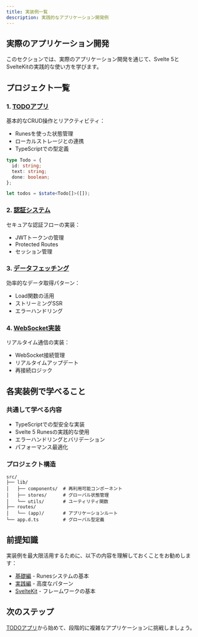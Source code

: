 ```yaml
---
title: 実装例一覧
description: 実践的なアプリケーション開発例
---
```


## 実際のアプリケーション開発

このセクションでは、実際のアプリケーション開発を通じて、Svelte 5とSvelteKitの実践的な使い方を学びます。

## プロジェクト一覧

### 1. [TODOアプリ](/examples/todo-app/)

基本的なCRUD操作とリアクティビティ：

- Runesを使った状態管理
- ローカルストレージとの連携
- TypeScriptでの型定義

```typescript
type Todo = {
  id: string;
  text: string;
  done: boolean;
};

let todos = $state<Todo[]>([]);
```

### 2. [認証システム](/examples/auth-system/)

セキュアな認証フローの実装：

- JWTトークンの管理
- Protected Routes
- セッション管理

### 3. [データフェッチング](/examples/data-fetching/)

効率的なデータ取得パターン：

- Load関数の活用
- ストリーミングSSR
- エラーハンドリング

### 4. [WebSocket実装](/examples/websocket/)

リアルタイム通信の実装：

- WebSocket接続管理
- リアルタイムアップデート
- 再接続ロジック

## 各実装例で学べること

### 共通して学べる内容

- TypeScriptでの型安全な実装
- Svelte 5 Runesの実践的な使用
- エラーハンドリングとバリデーション
- パフォーマンス最適化

### プロジェクト構造

```
src/
├── lib/
│   ├── components/  # 再利用可能コンポーネント
│   ├── stores/      # グローバル状態管理
│   └── utils/       # ユーティリティ関数
├── routes/
│   └── (app)/       # アプリケーションルート
└── app.d.ts         # グローバル型定義
```

## 前提知識

実装例を最大限活用するために、以下の内容を理解しておくことをお勧めします：

- [基礎編](/basics/) - Runesシステムの基本
- [実践編](/advanced/) - 高度なパターン
- [SvelteKit](/sveltekit/) - フレームワークの基本

## 次のステップ

[TODOアプリ](/examples/todo-app/)から始めて、段階的に複雑なアプリケーションに挑戦しましょう。